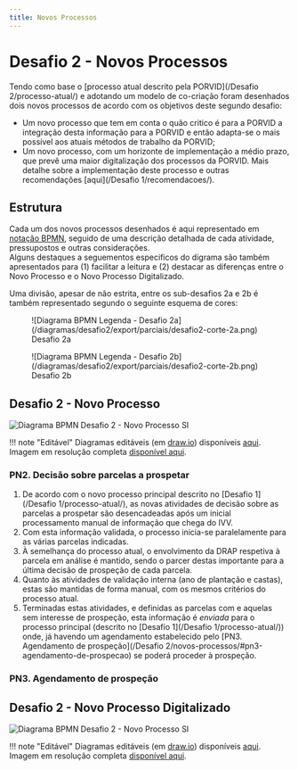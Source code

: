 ```yaml
---
title: Novos Processos
---
```


# Desafio 2 - Novos Processos

Tendo como base o [processo atual descrito pela PORVID](/Desafio 2/processo-atual/) e adotando um modelo de co-criação foram desenhados dois novos processos de acordo com os objetivos deste segundo desafio:

+ Um novo processo que tem em conta o quão critico é para a PORVID a integração desta informação para a PORVID e então adapta-se o mais possível aos atuais métodos de trabalho da PORVID;
+ Um novo processo, com um horizonte de implementação a médio prazo, que prevê uma maior digitalização dos processos da PORVID. Mais detalhe sobre a implementação deste processo e outras recomendações [aqui](/Desafio 1/recomendacoes/).

## Estrutura

Cada um dos novos processos desenhados é aqui representado em [notação BPMN](https://wikipedia.org/wiki/Business_Process_Model_and_Notation), seguido de uma descrição detalhada de cada atividade, pressupostos e outras considerações.  
Alguns destaques a seguementos especificos do digrama são também apresentados para (1) facilitar a leitura e (2) destacar as diferenças entre o Novo Processo e o Novo Processo Digitalizado.

Uma divisão, apesar de não estrita, entre os sub-desafios 2a e 2b é também representado segundo o seguinte esquema de cores:

<figure markdown>
![Diagrama BPMN Legenda - Desafio 2a](/diagramas/desafio2/export/parciais/desafio2-corte-2a.png)
    <figcaption>Desafio 2a</figcaption>
</figure>

<figure markdown>
![Diagrama BPMN Legenda - Desafio 2b](/diagramas/desafio2/export/parciais/desafio2-corte-2b.png)
    <figcaption>Desafio 2b</figcaption>
</figure>

## Desafio 2 - Novo Processo

![Diagrama BPMN Desafio 2 - Novo Processo SI](/diagramas/desafio2/export/desafio2-novo.png)

!!! note "Editável"
    Diagramas editáveis (em [draw.io](https://diagrams.net)) disponíveis [aqui](/diagramas/desafio2/desafio2-novo.drawio).  
    Imagem em resolução completa [disponível aqui](/diagramas/desafio2/export/desafio2-novo.png).
    
### PN2. Decisão sobre parcelas a prospetar

1. De acordo com o novo processo principal  descrito no [Desafio 1](/Desafio 1/processo-atual/), as novas atividades de decisão sobre as parcelas a prospetar são desencadeadas após um inicial processamento manual de informação que chega do IVV.
2. Com esta informação validada, o processo inicia-se paralelamente para as várias parcelas indicadas.
3. À semelhança do processo atual, o envolvimento da DRAP respetiva à parcela em análise é mantido, sendo o parcer destas importante para a última decisão de prospeção de cada parcela.
4. Quanto às atividades de validação interna (ano de plantação e castas), estas são mantidas de forma manual, com os mesmos critérios do processo atual.
5. Terminadas estas atividades, e definidas as parcelas com e aquelas sem interesse de prospeção, esta informação é _enviada_ para o processo principal (descrito no [Desafio 1](/Desafio 1/processo-atual/)) onde, já havendo um agendamento estabelecido pelo [PN3. Agendamento de prospeção](/Desafio 2/novos-processos/#pn3-agendamento-de-prospecao) se poderá proceder à prospeção.

### PN3. Agendamento de prospeção



## Desafio 2 - Novo Processo Digitalizado

![Diagrama BPMN Desafio 2 - Novo Processo SI](/diagramas/desafio2/export/desafio2-novo-SI.png)

!!! note "Editável"
    Diagramas editáveis (em [draw.io](https://diagrams.net)) disponíveis [aqui](/diagramas/desafio2/desafio2-novo-SI.drawio).  
    Imagem em resolução completa [disponível aqui](/diagramas/desafio2/export/desafio2-novo-SI.png).
